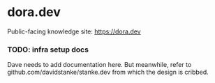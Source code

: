 # dora.dev
Public-facing knowledge site: https://dora.dev

### TODO: infra setup docs
Dave needs to add documentation here. But meanwhile, refer to github.com/davidstanke/stanke.dev from which the design is cribbed.